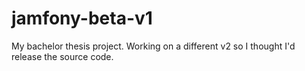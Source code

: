 # jamfony-beta-v1
My bachelor thesis project. Working on a different v2 so I thought I'd release the source code.

